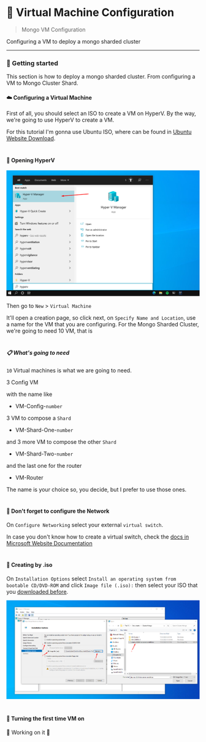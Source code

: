 # 💫 Virtual Machine Configuration

> Mongo VM Configuration

<p>Configuring a VM to deploy a mongo sharded cluster</p>

---

### 🚀 Getting started

This section is how to deploy a mongo sharded cluster. From configuring a VM to Mongo Cluster Shard.

#### :cloud: Configuring a Virtual Machine

First of all, you should select an ISO to create a VM on HyperV. By the way, we're going to use HyperV to create a VM.

For this tutorial I'm gonna use Ubuntu ISO, where can be found in [Ubuntu Website Download](https://ubuntu.com/download/server).

# 

#### :open_file_folder: Opening HyperV

<p align="left">
  <img src="../.github/hyperv-opening.png" alt="Opening HyperV" width="725px">
</p>

Then go to `New` > `Virtual Machine`

It'll open a creation page, so click next, on `Specify Name and Location`, use a name for the VM that you are configuring. For the Mongo Sharded Cluster, we're going to need 10 VM, that is

# 

##### :clipboard: What's going to need

`10` Virtual machines is what we are going to need.

3 Config VM

with the name like

- VM-Config-`number`

3 VM to compose a `Shard`

- VM-Shard-One-`number`

and 3 more VM to compose the other `Shard`

- VM-Shard-Two-`number`

and the last one for the router

- VM-Router


The name is your choice so, you decide, but I prefer to use those ones.

# 

#### :dart: Don't forget to configure the Network

On `Configure Networking` select your external `virtual switch`.

In case you don't know how to create a virtual switch, check the [docs in Microsoft Website Documentation](https://docs.microsoft.com/en-us/windows-server/virtualization/hyper-v/get-started/create-a-virtual-switch-for-hyper-v-virtual-machines) 

# 

#### :electric_plug: Creating by .iso

On `Installation Options` select `Install an operating system from bootable CD/DVD-ROM` and click `Image file (.iso):` then select your ISO that you [downloaded before](#cloud-configuring-a-virtual-machine).

<p align="left">
  <img src="../.github/creating_by_iso.png" alt="Creating VM by ISO" width="975px">
</p>

# 

#### :bookmark: Turning the first time VM on

🚧 Working on it 🚧

